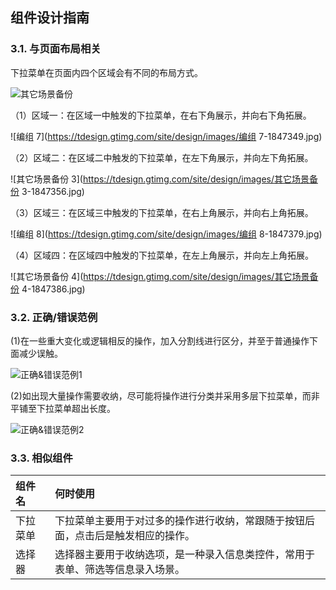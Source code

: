 ## 组件设计指南



### 3.1. 与页面布局相关

下拉菜单在页面内四个区域会有不同的布局方式。

![其它场景备份](https://tdesign.gtimg.com/site/design/images/其它场景备份-1847338.jpg)



（1）区域一：在区域一中触发的下拉菜单，在右下角展示，并向右下角拓展。

![编组 7](https://tdesign.gtimg.com/site/design/images/编组 7-1847349.jpg)



（2）区域二：在区域二中触发的下拉菜单，在左下角展示，并向左下角拓展。

![其它场景备份 3](https://tdesign.gtimg.com/site/design/images/其它场景备份 3-1847356.jpg)



（3）区域三：在区域三中触发的下拉菜单，在右上角展示，并向右上角拓展。

![编组 8](https://tdesign.gtimg.com/site/design/images/编组 8-1847379.jpg)



（4）区域四：在区域四中触发的下拉菜单，在左上角展示，并向左上角拓展。

![其它场景备份 4](https://tdesign.gtimg.com/site/design/images/其它场景备份 4-1847386.jpg)







### 3.2. 正确/错误范例

(1)在一些重大变化或逻辑相反的操作，加入分割线进行区分，并至于普通操作下面减少误触。

![正确&错误范例1](https://tdesign.gtimg.com/site/design/images/正确&错误范例1-1847399.jpg)



(2)如出现大量操作需要收纳，尽可能将操作进行分类并采用多层下拉菜单，而非平铺至下拉菜单超出长度。

![正确&错误范例2](https://tdesign.gtimg.com/site/design/images/正确&错误范例2-1847407.jpg)



### 3.3. 相似组件

| 组件名   | 何时使用                                                     |
| :------- | :----------------------------------------------------------- |
| 下拉菜单 | 下拉菜单主要用于对过多的操作进行收纳，常跟随于按钮后面，点击后是触发相应的操作。 |
| 选择器   | 选择器主要用于收纳选项，是一种录入信息类控件，常用于表单、筛选等信息录入场景。 |


